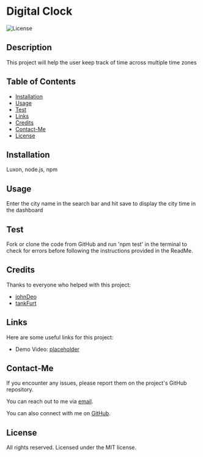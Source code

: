 # Digital Clock

![License](https://img.shields.io/badge/License-MIT-blue.svg)

## Description

This project will help the user keep track of time across multiple time zones

## Table of Contents

- [Installation](#installation)
- [Usage](#usage)
- [Test](#test)
- [Links](#links)
- [Credits](#credits)
- [Contact-Me](#contact-me)
- [License](#license)

## Installation

Luxon, node.js, npm

## Usage

Enter the city name in the search bar and hit save to display the city time in the dashboard

## Test

Fork or clone the code from GitHub and run 'npm test' in the terminal to check for errors before following the instructions provided in the ReadMe.

## Credits

Thanks to everyone who helped with this project:

- [johnDeo](https://github.com/johnDeo)
- [tankFurt](https://github.com/tankFurt)

## Links

Here are some useful links for this project:

- Demo Video: [placeholder](https://example.com)

## Contact-Me

If you encounter any issues, please report them on the project's GitHub repository.

You can reach out to me via [email](email@address.com).

You can also connect with me on [GitHub](https://github.com/SampleName).

## License

All rights reserved. Licensed under the MIT license.
